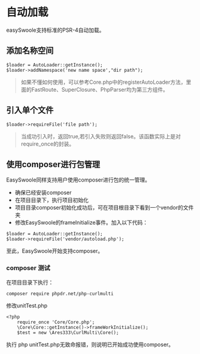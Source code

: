 # 自动加载
easySwoole支持标准的PSR-4自动加载。
## 添加名称空间
```
$loader = AutoLoader::getInstance();
$loader->addNamespace('new name space',"dir path");
```
> 如果不懂如何使用，可以参考Core.php中的registerAutoLoader方法，里面的FastRoute、SuperClosure、PhpParser均为第三方组件。

## 引入单个文件
```
$loader->requireFile('file path');
```

> 当成功引入时，返回true,若引入失败则返回false。该函数实际上是对require_once的封装。

## 使用composer进行包管理
EasySwoole同样支持用户使用composer进行包的统一管理。
- 确保已经安装composer
- 在项目目录下，执行项目初始化
- 项目目录composer初始化成功后，可在项目根目录下看到一个vendor的文件夹
- 修改EasySwoole的frameInitialize事件。加入以下代码：
```
$loader = AutoLoader::getInstance();
$loader->requireFile('vendor/autoload.php');
```

至此，EasySwoole开始支持composer。
### composer 测试
在项目目录下执行：
```
composer require phpdr.net/php-curlmulti
```

修改unitTest.php
```
<?php
    require_once 'Core/Core.php';
    \Core\Core::getInstance()->frameWorkInitialize();
    $test = new \Ares333\CurlMulti\Core();
```

执行 php unitTest.php无致命报错，则说明已开始成功使用composer。

<script>
    var _hmt = _hmt || [];
    (function() {
        var hm = document.createElement("script");
        hm.src = "https://hm.baidu.com/hm.js?4c8d895ff3b25bddb6fa4185c8651cc3";
        var s = document.getElementsByTagName("script")[0];
        s.parentNode.insertBefore(hm, s);
    })();
</script>
